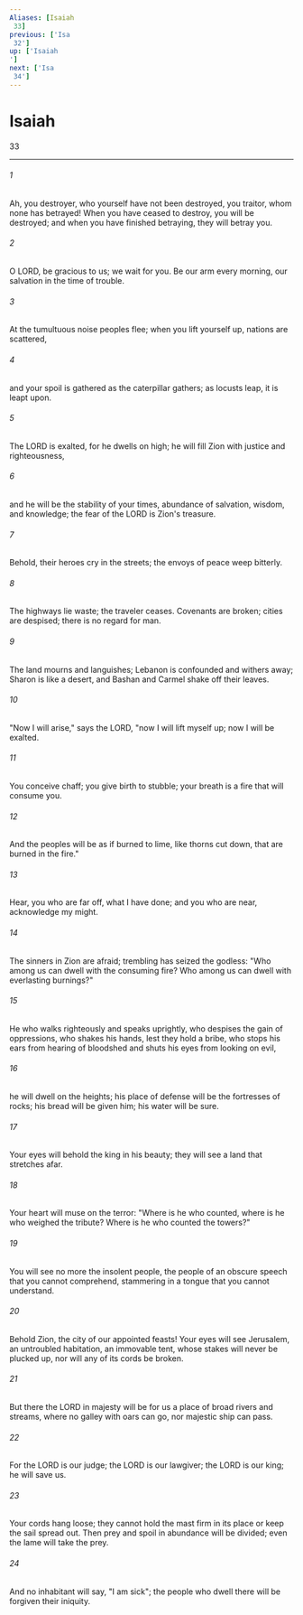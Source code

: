 ```yaml
---
Aliases: [Isaiah 33]
previous: ['Isa 32']
up: ['Isaiah']
next: ['Isa 34']
---
```

# Isaiah 33

***
 

###### 1 
Ah, you destroyer,  who yourself have not been destroyed,  you traitor,  whom none has betrayed!  When you have ceased to destroy,  you will be destroyed;  and when you have finished betraying,  they will betray you.  

###### 2 
O LORD, be gracious to us; we wait for you.  Be our arm every morning,  our salvation in the time of trouble.   

###### 3 
At the tumultuous noise peoples flee;  when you lift yourself up, nations are scattered,   

###### 4 
and your spoil is gathered as the caterpillar gathers;  as locusts leap, it is leapt upon.  

###### 5 
The LORD is exalted, for he dwells on high;  he will fill Zion with justice and righteousness,   

###### 6 
and he will be the stability of your times,  abundance of salvation, wisdom, and knowledge;  the fear of the LORD is Zion's treasure.  

###### 7 
Behold, their heroes cry in the streets;  the envoys of peace weep bitterly.   

###### 8 
The highways lie waste;  the traveler ceases.  Covenants are broken;  cities are despised;  there is no regard for man.   

###### 9 
The land mourns and languishes;  Lebanon is confounded and withers away;  Sharon is like a desert,  and Bashan and Carmel shake off their leaves.  

###### 10 
"Now I will arise," says the LORD,  "now I will lift myself up;  now I will be exalted.   

###### 11 
You conceive chaff; you give birth to stubble;  your breath is a fire that will consume you.   

###### 12 
And the peoples will be as if burned to lime,  like thorns cut down, that are burned in the fire."  

###### 13 
Hear, you who are far off, what I have done;  and you who are near, acknowledge my might.   

###### 14 
The sinners in Zion are afraid;  trembling has seized the godless:  "Who among us can dwell with the consuming fire?  Who among us can dwell with everlasting burnings?"   

###### 15 
He who walks righteously and speaks uprightly,  who despises the gain of oppressions,  who shakes his hands, lest they hold a bribe,  who stops his ears from hearing of bloodshed  and shuts his eyes from looking on evil,   

###### 16 
he will dwell on the heights;  his place of defense will be the fortresses of rocks;  his bread will be given him; his water will be sure.  

###### 17 
Your eyes will behold the king in his beauty;  they will see a land that stretches afar.   

###### 18 
Your heart will muse on the terror:  "Where is he who counted, where is he who weighed the tribute?  Where is he who counted the towers?"   

###### 19 
You will see no more the insolent people,  the people of an obscure speech that you cannot comprehend,  stammering in a tongue that you cannot understand.   

###### 20 
Behold Zion, the city of our appointed feasts!  Your eyes will see Jerusalem,  an untroubled habitation, an immovable tent,  whose stakes will never be plucked up,  nor will any of its cords be broken.   

###### 21 
But there the LORD in majesty will be for us  a place of broad rivers and streams,  where no galley with oars can go,  nor majestic ship can pass.   

###### 22 
For the LORD is our judge; the LORD is our lawgiver;  the LORD is our king; he will save us.  

###### 23 
Your cords hang loose;  they cannot hold the mast firm in its place  or keep the sail spread out.  Then prey and spoil in abundance will be divided;  even the lame will take the prey.   

###### 24 
And no inhabitant will say, "I am sick";  the people who dwell there will be forgiven their iniquity.
